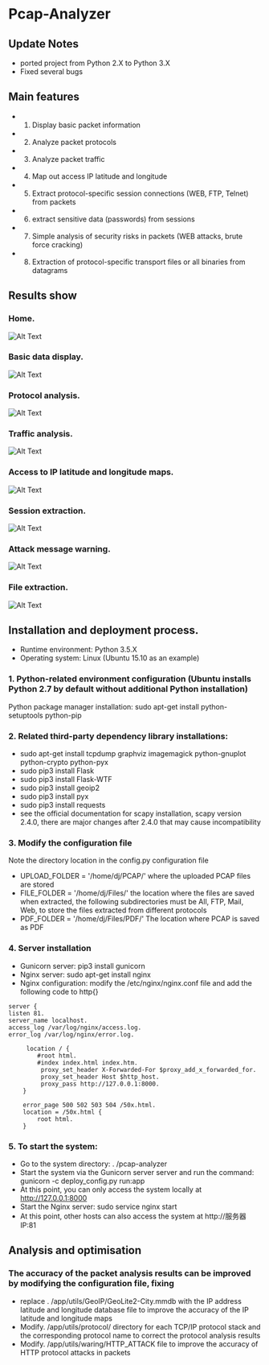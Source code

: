 # Pcap-Analyzer

## Update Notes
+ ported project from Python 2.X to Python 3.X
+ Fixed several bugs

## Main features
+ 1. Display basic packet information
+ 2. Analyze packet protocols
+ 3. Analyze packet traffic
+ 4. Map out access IP latitude and longitude
+ 5. Extract protocol-specific session connections (WEB, FTP, Telnet) from packets
+ 6. extract sensitive data (passwords) from sessions
+ 7. Simple analysis of security risks in packets (WEB attacks, brute force cracking)
+ 8. Extraction of protocol-specific transport files or all binaries from datagrams

## Results show
### Home.
![Alt Text](https://github.com/FMOL107/Pcap-Analyzer/blob/master/images/index.png)

### Basic data display.
![Alt Text](https://github.com/FMOL107/Pcap-Analyzer/blob/master/images/basedata.png)

### Protocol analysis.
![Alt Text](https://github.com/FMOL107/Pcap-Analyzer/blob/master/images/protoanalyxer.png)

### Traffic analysis.
![Alt Text](https://github.com/FMOL107/Pcap-Analyzer/blob/master/images/flowanalyzer.png)

### Access to IP latitude and longitude maps.
![Alt Text](https://github.com/FMOL107/Pcap-Analyzer/blob/master/images/ipmap.png)

### Session extraction.
![Alt Text](https://github.com/FMOL107/Pcap-Analyzer/blob/master/images/getdata.png)

### Attack message warning.
![Alt Text](https://github.com/FMOL107/Pcap-Analyzer/blob/master/images/attackinfo.png)

### File extraction.
![Alt Text](https://github.com/FMOL107/Pcap-Analyzer/blob/master/images/getfiles.png)

## Installation and deployment process.

+ Runtime environment: Python 3.5.X
+ Operating system: Linux (Ubuntu 15.10 as an example)

### 1. Python-related environment configuration (Ubuntu installs Python 2.7 by default without additional Python installation)
Python package manager installation: sudo apt-get install python-setuptools python-pip

### 2. Related third-party dependency library installations:
+ sudo apt-get install tcpdump graphviz imagemagick python-gnuplot python-crypto python-pyx
+ sudo pip3 install Flask
+ sudo pip3 install Flask-WTF
+ sudo pip3 install geoip2
+ sudo pip3 install pyx
+ sudo pip3 install requests
+ see the official documentation for scapy installation, scapy version 2.4.0, there are major changes after 2.4.0 that may cause incompatibility

### 3. Modify the configuration file
Note the directory location in the config.py configuration file
+ UPLOAD_FOLDER = '/home/dj/PCAP/' where the uploaded PCAP files are stored
+ FILE_FOLDER = '/home/dj/Files/' the location where the files are saved when extracted, the following subdirectories must be All, FTP, Mail, Web, to store the files extracted from different protocols
+ PDF_FOLDER = '/home/dj/Files/PDF/' The location where PCAP is saved as PDF

### 4. Server installation
+ Gunicorn server: pip3 install gunicorn
+ Nginx server: sudo apt-get install nginx
+ Nginx configuration: modify the /etc/nginx/nginx.conf file and add the following code to http{}
```
server { 
listen 81. 
server_name localhost. 
access_log /var/log/nginx/access.log. 
error_log /var/log/nginx/error.log.

     location / {
        #root html.
        #index index.html index.htm.
         proxy_set_header X-Forwarded-For $proxy_add_x_forwarded_for.
         proxy_set_header Host $http_host.
         proxy_pass http://127.0.0.1:8000.
    }

    error_page 500 502 503 504 /50x.html.
    location = /50x.html {
        root html.
    }
```

### 5. To start the system:
+ Go to the system directory: . /pcap-analyzer
+ Start the system via the Gunicorn server server and run the command: gunicorn -c deploy_config.py run:app
+ At this point, you can only access the system locally at http://127.0.0.1:8000
+ Start the Nginx server: sudo service nginx start
+ At this point, other hosts can also access the system at http://服务器IP:81


## Analysis and optimisation
### The accuracy of the packet analysis results can be improved by modifying the configuration file, fixing
+ replace . /app/utils/GeoIP/GeoLite2-City.mmdb with the IP address latitude and longitude database file to improve the accuracy of the IP latitude and longitude maps
+ Modify. /app/utils/protocol/ directory for each TCP/IP protocol stack and the corresponding protocol name to correct the protocol analysis results
+ Modify. /app/utils/waring/HTTP_ATTACK file to improve the accuracy of HTTP protocol attacks in packets
